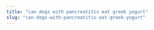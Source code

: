 ```yaml
---
title: "can dogs with pancreatitis eat greek yogurt"
slug: "can-dogs-with-pancreatitis-eat-greek-yogurt"
---
```


